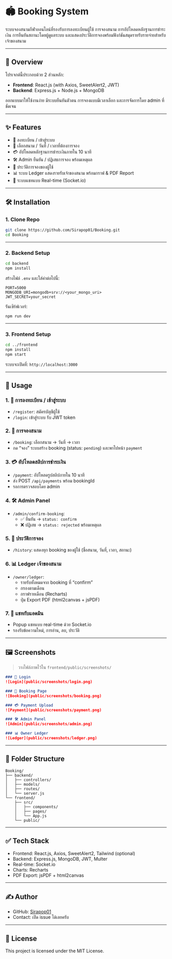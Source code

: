 # 🏟️ Booking System

ระบบจองสนามกีฬาออนไลน์ที่รองรับการลงทะเบียนผู้ใช้ การจองสนาม การอัปโหลดหลักฐานการชำระเงิน การยืนยันสถานะโดยผู้ดูแลระบบ และแสดงประวัติการจองพร้อมฟังก์ชันสมุดรายรับรายจ่ายสำหรับเจ้าของสนาม

---

## 📌 Overview

โปรเจกต์นี้ประกอบด้วย 2 ส่วนหลัก:

- **Frontend**: React.js (with Axios, SweetAlert2, JWT)
- **Backend**: Express.js + Node.js + MongoDB

ออกแบบมาให้ใช้งานง่าย มีระบบยืนยันตัวตน การจองแบบมีเวลาเลือก และการจัดการโดย admin ที่ชัดเจน

---

## ✨ Features

- 👥 ลงทะเบียน / เข้าสู่ระบบ
- 📅 เลือกสนาม / วันที่ / เวลาที่ต้องการจอง
- 💳 อัปโหลดหลักฐานการชำระเงินภายใน 10 นาที
- 🛠️ Admin ยืนยัน / ปฏิเสธการจอง พร้อมเหตุผล
- 🧾 ประวัติการจองของผู้ใช้
- 📊 ระบบ Ledger แสดงรายรับเจ้าของสนาม พร้อมกราฟ & PDF Report
- 💬 ระบบแชทแบบ Real-time (Socket.io)

---

## 🛠 Installation

### 1. Clone Repo

```bash
git clone https://github.com/Sirapop01/Booking.git
cd Booking
```

---

### 2. Backend Setup

```bash
cd backend
npm install
```

สร้างไฟล์ `.env` และใส่ค่าต่อไปนี้:

```
PORT=5000
MONGODB_URI=mongodb+srv://<your_mongo_uri>
JWT_SECRET=your_secret
```

รันเซิร์ฟเวอร์:

```bash
npm run dev
```

---

### 3. Frontend Setup

```bash
cd ../frontend
npm install
npm start
```

ระบบจะเปิดที่: `http://localhost:3000`

---

## 🧭 Usage

### 1. 👤 การลงทะเบียน / เข้าสู่ระบบ
- `/register`: สมัครบัญชีผู้ใช้
- `/login`: เข้าสู่ระบบ รับ JWT token

### 2. 📅 การจองสนาม
- `/booking`: เลือกสนาม → วันที่ → เวลา
- กด “จอง” ระบบสร้าง booking (status: `pending`) และพาไปหน้า `payment`

### 3. 💳 อัปโหลดสลิปการชำระเงิน
- `/payment`: อัปโหลดรูปสลิปภายใน 10 นาที
- ส่ง POST `/api/payments` พร้อม bookingId
- รอการตรวจสอบโดย admin

### 4. 🛠 Admin Panel
- `/admin/confirm-booking`:
  - ✅ ยืนยัน → `status: confirm`
  - ❌ ปฏิเสธ → `status: rejected` พร้อมเหตุผล

### 5. 🧾 ประวัติการจอง
- `/history`: แสดงทุก booking ของผู้ใช้ (ชื่อสนาม, วันที่, เวลา, สถานะ)

### 6. 📊 Ledger เจ้าของสนาม
- `/owner/ledger`:
  - รายรับทั้งหมดจาก booking ที่ “confirm”
  - กรองตามเดือน
  - กราฟรายเดือน (Recharts)
  - ปุ่ม Export PDF (html2canvas + jsPDF)

### 7. 💬 แชทกับแอดมิน
- Popup แชทแบบ real-time ด้วย Socket.io
- รองรับข้อความใหม่, การอ่าน, ลบ, ประวัติ

---

## 🖼 Screenshots

> วางไฟล์ภาพไว้ใน `frontend/public/screenshots/`

```md
### 🔐 Login
![Login](public/screenshots/login.png)

### 📅 Booking Page
![Booking](public/screenshots/booking.png)

### 💳 Payment Upload
![Payment](public/screenshots/payment.png)

### 🛠 Admin Panel
![Admin](public/screenshots/admin.png)

### 📊 Owner Ledger
![Ledger](public/screenshots/ledger.png)
```

---

## 📂 Folder Structure

```
Booking/
├── backend/
│   ├── controllers/
│   ├── models/
│   ├── routes/
│   └── server.js
└── frontend/
    ├── src/
    │   ├── components/
    │   ├── pages/
    │   └── App.js
    └── public/
```

---

## ✅ Tech Stack

- Frontend: React.js, Axios, SweetAlert2, Tailwind (optional)
- Backend: Express.js, MongoDB, JWT, Multer
- Real-time: Socket.io
- Charts: Recharts
- PDF Export: jsPDF + html2canvas

---

## ✍ Author

- GitHub: [Sirapop01](https://github.com/Sirapop01)
- Contact: เปิด issue ได้เลยครับ

---

## 📝 License

This project is licensed under the MIT License.
